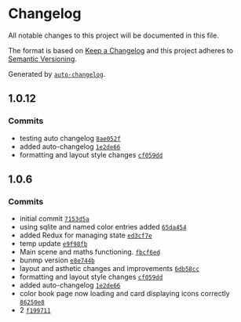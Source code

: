 # Changelog

All notable changes to this project will be documented in this file.

The format is based on [Keep a Changelog](https://keepachangelog.com/en/1.0.0/)
and this project adheres to [Semantic Versioning](https://semver.org/spec/v2.0.0.html).

Generated by [`auto-changelog`](https://github.com/CookPete/auto-changelog).

## 1.0.12

### Commits

- testing auto changelog [`8ae052f`](https://github.com/RWSDev/WonderPalette/commit/8ae052f4302f1f126f798c324f8d7d1401db74da)
- added auto-changelog [`1e2de66`](https://github.com/RWSDev/WonderPalette/commit/1e2de665709e2df5d2de0c155da0fc9c759c416f)
- formatting and layout style changes [`cf059dd`](https://github.com/RWSDev/WonderPalette/commit/cf059dda3e821d44c3d47a1c54440336cdeb57be)

<!-- auto-changelog-above -->
## 1.0.6

### Commits

- initial commit [`7153d5a`](https://github.com/RWSDev/WonderPalette/commit/7153d5a7329c1226ed2f6aafe5da296beee7002e)
- using sqlite and named color entries added [`65da454`](https://github.com/RWSDev/WonderPalette/commit/65da454bee4e62ee291548dec286a15d4f12a954)
- added Redux for managing state [`ed3cf7e`](https://github.com/RWSDev/WonderPalette/commit/ed3cf7ecd1113ba4a769aa16a4f3f0171c515e4a)
- temp update [`e9f98fb`](https://github.com/RWSDev/WonderPalette/commit/e9f98fb45d0a0387e7e0efe37f9705a88608c14c)
- Main scene and maths functioning. [`fbcf6ed`](https://github.com/RWSDev/WonderPalette/commit/fbcf6ed763174cd8e749e43454f08dab3d1e203e)
- bunmp version [`e8e744b`](https://github.com/RWSDev/WonderPalette/commit/e8e744b1f1ee95ed4a5b7cb329a9a4401bbd55e7)
- layout and asthetic changes and improvements [`6db58cc`](https://github.com/RWSDev/WonderPalette/commit/6db58cc3c6cf4d372082d7e77c1eef2e24431de5)
- formatting and layout style changes [`cf059dd`](https://github.com/RWSDev/WonderPalette/commit/cf059dda3e821d44c3d47a1c54440336cdeb57be)
- added auto-changelog [`1e2de66`](https://github.com/RWSDev/WonderPalette/commit/1e2de665709e2df5d2de0c155da0fc9c759c416f)
- color book page now loading and card displaying icons correctly [`86250e8`](https://github.com/RWSDev/WonderPalette/commit/86250e89ac731451f5c00613f111886a18fe8c16)
- 2 [`f199711`](https://github.com/RWSDev/WonderPalette/commit/f1997114e7b7e11adb43e580d5b4a6a8f9ba9aa9)
